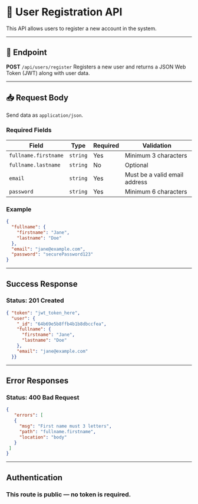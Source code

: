 # 🧾 User Registration API
This API allows users to register a new account in the system.

---

## 🚀 Endpoint
**POST** `/api/users/register`
Registers a new user and returns a JSON Web Token (JWT) along with user data.

---

## 📥 Request Body
Send data as `application/json`.

### Required Fields
| Field                  | Type     | Required | Validation                     |
|------------------------|----------|----------|--------------------------------|
| `fullname.firstname`   | `string` |  Yes   | Minimum 3 characters           |
| `fullname.lastname`    | `string` |  No    | Optional                       |
| `email`                | `string` |  Yes   | Must be a valid email address  |
| `password`             | `string` |  Yes   | Minimum 6 characters           |

### Example
```json
{
  "fullname": {
    "firstname": "Jane",
    "lastname": "Doe"
  },
  "email": "jane@example.com",
  "password": "securePassword123"
}
```
---

## Success Response
### Status: 201 Created
```json 
{ "token": "jwt_token_here",
  "user": {
    "_id": "64b69e5b8ffb4b1b8dbccfea",
    "fullname": {
      "firstname": "Jane",
      "lastname": "Doe"
    },
    "email": "jane@example.com"
  }}
```
---

 ## Error Responses
 ### Status: 400 Bad Request
 ```json
 {
    "errors": [
    {
      "msg": "First name must 3 letters",
      "path": "fullname.firstname",
      "location": "body"
    }
  ]
 }
```
 ---

## Authentication
### This route is public — no token is required.